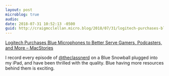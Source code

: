 ```yaml
---
layout: post
microblog: true
audio: 
date: 2018-07-31 10:52:13 -0500
guid: http://craigmcclellan.micro.blog/2018/07/31/logitech-purchases-blue.html
---
```

[Logitech Purchases Blue Microphones to Better Serve Gamers, Podcasters, and More – MacStories](https://www.macstories.net/linked/logitech-purchases-blue-microphones-to-better-serve-gamers-podcasters-and-more/)

I record every episode of [@theclassnerd](https://micro.blog/theclassnerd) on a Blue Snowball plugged into my iPad, and have been thrilled with the quality. Blue having more resources behind them is exciting.
